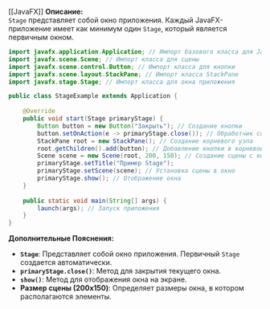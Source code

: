 [[JavaFX]]
**Описание:**  
`Stage` представляет собой окно приложения. Каждый JavaFX-приложение имеет как минимум один `Stage`, который является первичным окном.

```java ignore
import javafx.application.Application; // Импорт базового класса для JavaFX-приложений
import javafx.scene.Scene; // Импорт класса для сцены
import javafx.scene.control.Button; // Импорт класса для кнопки
import javafx.scene.layout.StackPane; // Импорт класса StackPane
import javafx.stage.Stage; // Импорт класса для окна приложения

public class StageExample extends Application {
    
    @Override
    public void start(Stage primaryStage) {
        Button button = new Button("Закрыть"); // Создание кнопки
        button.setOnAction(e -> primaryStage.close()); // Обработчик события для закрытия окна
        StackPane root = new StackPane(); // Создание корневого узла
        root.getChildren().add(button); // Добавление кнопки в корневой узел
        Scene scene = new Scene(root, 200, 150); // Создание сцены с корневым узлом и размерами
        primaryStage.setTitle("Пример Stage");
        primaryStage.setScene(scene); // Установка сцены в окно
        primaryStage.show(); // Отображение окна
    }
    
    public static void main(String[] args) {
        launch(args); // Запуск приложения
    }
}
```

**Дополнительные Пояснения:**

- **`Stage`**: Представляет собой окно приложения. Первичный `Stage` создается автоматически.
- **`primaryStage.close()`**: Метод для закрытия текущего окна.
- **`show()`**: Метод для отображения окна на экране.
- **Размер сцены (200x150)**: Определяет размеры окна, в котором располагаются элементы.
